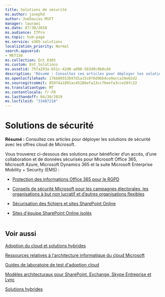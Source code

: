 ```yaml
---
title: Solutions de sécurité
ms.author: josephd
author: JoeDavies-MSFT
manager: laurawi
ms.date: 07/30/2018
ms.audience: ITPro
ms.topic: hub-page
ms.service: o365-solutions
localization_priority: Normal
search.appverid:
- MET150
ms.collection: Ent_O365
ms.custom: Ent_Solutions
ms.assetid: 75fa293a-b51c-42d0-ad90-5b3d9c9b0cd4
description: 'Résumé : Consultez ces articles pour déployer les solutions de sécurité avec les offres cloud de Microsoft.'
ms.openlocfilehash: 17bb89553b97d1a15c076d9bb4ce9acca19e62d2
ms.sourcegitcommit: 85974a1891ac45286efa13cc76eefa3cce28fc22
ms.translationtype: MT
ms.contentlocale: fr-FR
ms.lasthandoff: 04/30/2019
ms.locfileid: "33487210"
---
```

# <a name="security-solutions"></a>Solutions de sécurité

 **Résumé :** Consultez ces articles pour déployer les solutions de sécurité avec les offres cloud de Microsoft.
  
Vous trouverez ci-dessous des solutions pour bénéficier d’un accès, d’une collaboration et de données sécurisés pour Microsoft Office 365, Microsoft Azure, Microsoft Dynamics 365 et la suite Microsoft Enterprise Mobility + Security (EMS) :

- [Protection des informations Office 365 pour le RGPD](office-365-information-protection-for-gdpr.md)
  
- [Conseils de sécurité Microsoft pour les campagnes électorales, les organisations à but non lucratif et d’autres organisations flexibles](microsoft-security-guidance-for-political-campaigns-nonprofits-and-other-agile-o.md)
    
- [Sécurisation des fichiers et sites SharePoint Online](secure-sharepoint-online-sites-and-files.md)
    
- [Sites d'équipe SharePoint Online isolés](isolated-sharepoint-online-team-sites.md)
<br/><br/>
    
## <a name="see-also"></a>Voir aussi

[Adoption du cloud et solutions hybrides](cloud-adoption-and-hybrid-solutions.md)
  
[Ressources relatives à l'architecture informatique du cloud Microsoft](microsoft-cloud-it-architecture-resources.md)
  
[Guides de laboratoire de test d'adoption cloud](cloud-adoption-test-lab-guides-tlgs.md)
  
[Modèles architecturaux pour SharePoint, Exchange, Skype Entreprise et Lync](architectural-models-for-sharepoint-exchange-skype-for-business-and-lync.md)
  
[Solutions hybrides](hybrid-solutions.md)


